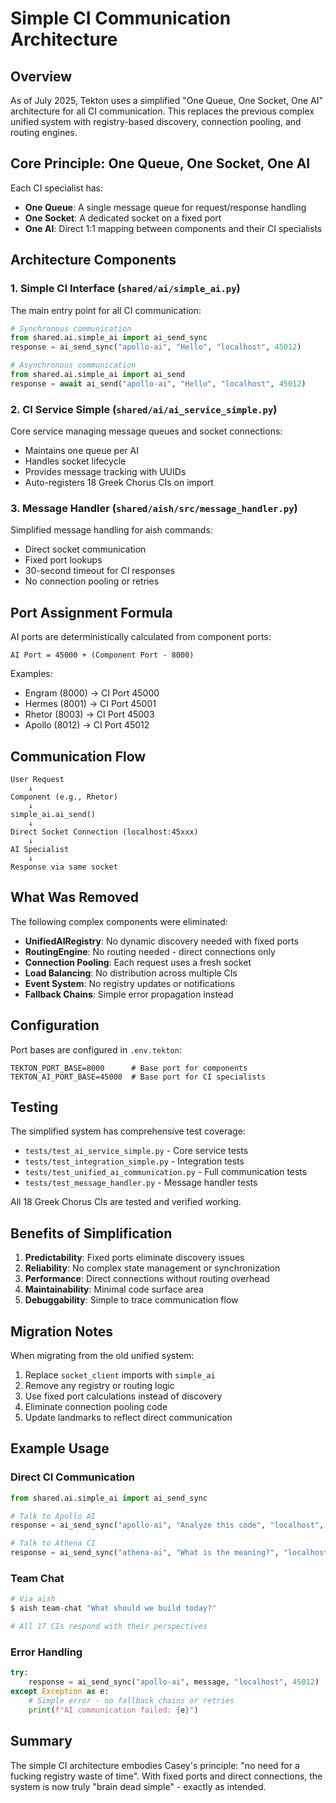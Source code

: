 # Simple CI Communication Architecture

## Overview

As of July 2025, Tekton uses a simplified "One Queue, One Socket, One AI" architecture for all CI communication. This replaces the previous complex unified system with registry-based discovery, connection pooling, and routing engines.

## Core Principle: One Queue, One Socket, One AI

Each CI specialist has:
- **One Queue**: A single message queue for request/response handling
- **One Socket**: A dedicated socket on a fixed port
- **One AI**: Direct 1:1 mapping between components and their CI specialists

## Architecture Components

### 1. Simple CI Interface (`shared/ai/simple_ai.py`)
The main entry point for all CI communication:

```python
# Synchronous communication
from shared.ai.simple_ai import ai_send_sync
response = ai_send_sync("apollo-ai", "Hello", "localhost", 45012)

# Asynchronous communication  
from shared.ai.simple_ai import ai_send
response = await ai_send("apollo-ai", "Hello", "localhost", 45012)
```

### 2. CI Service Simple (`shared/ai/ai_service_simple.py`)
Core service managing message queues and socket connections:
- Maintains one queue per AI
- Handles socket lifecycle
- Provides message tracking with UUIDs
- Auto-registers 18 Greek Chorus CIs on import

### 3. Message Handler (`shared/aish/src/message_handler.py`)
Simplified message handling for aish commands:
- Direct socket communication
- Fixed port lookups
- 30-second timeout for CI responses
- No connection pooling or retries

## Port Assignment Formula

AI ports are deterministically calculated from component ports:

```
AI Port = 45000 + (Component Port - 8000)
```

Examples:
- Engram (8000) → CI Port 45000
- Hermes (8001) → CI Port 45001
- Rhetor (8003) → CI Port 45003
- Apollo (8012) → CI Port 45012

## Communication Flow

```
User Request
    ↓
Component (e.g., Rhetor)
    ↓
simple_ai.ai_send()
    ↓
Direct Socket Connection (localhost:45xxx)
    ↓
AI Specialist
    ↓
Response via same socket
```

## What Was Removed

The following complex components were eliminated:
- **UnifiedAIRegistry**: No dynamic discovery needed with fixed ports
- **RoutingEngine**: No routing needed - direct connections only
- **Connection Pooling**: Each request uses a fresh socket
- **Load Balancing**: No distribution across multiple CIs
- **Event System**: No registry updates or notifications
- **Fallback Chains**: Simple error propagation instead

## Configuration

Port bases are configured in `.env.tekton`:
```
TEKTON_PORT_BASE=8000      # Base port for components
TEKTON_AI_PORT_BASE=45000  # Base port for CI specialists
```

## Testing

The simplified system has comprehensive test coverage:
- `tests/test_ai_service_simple.py` - Core service tests
- `tests/test_integration_simple.py` - Integration tests
- `tests/test_unified_ai_communication.py` - Full communication tests
- `tests/test_message_handler.py` - Message handler tests

All 18 Greek Chorus CIs are tested and verified working.

## Benefits of Simplification

1. **Predictability**: Fixed ports eliminate discovery issues
2. **Reliability**: No complex state management or synchronization
3. **Performance**: Direct connections without routing overhead
4. **Maintainability**: Minimal code surface area
5. **Debuggability**: Simple to trace communication flow

## Migration Notes

When migrating from the old unified system:
1. Replace `socket_client` imports with `simple_ai`
2. Remove any registry or routing logic
3. Use fixed port calculations instead of discovery
4. Eliminate connection pooling code
5. Update landmarks to reflect direct communication

## Example Usage

### Direct CI Communication
```python
from shared.ai.simple_ai import ai_send_sync

# Talk to Apollo AI
response = ai_send_sync("apollo-ai", "Analyze this code", "localhost", 45012)

# Talk to Athena CI  
response = ai_send_sync("athena-ai", "What is the meaning?", "localhost", 45005)
```

### Team Chat
```python
# Via aish
$ aish team-chat "What should we build today?"

# All 17 CIs respond with their perspectives
```

### Error Handling
```python
try:
    response = ai_send_sync("apollo-ai", message, "localhost", 45012)
except Exception as e:
    # Simple error - no fallback chains or retries
    print(f"AI communication failed: {e}")
```

## Summary

The simple CI architecture embodies Casey's principle: "no need for a fucking registry waste of time". With fixed ports and direct connections, the system is now truly "brain dead simple" - exactly as intended.